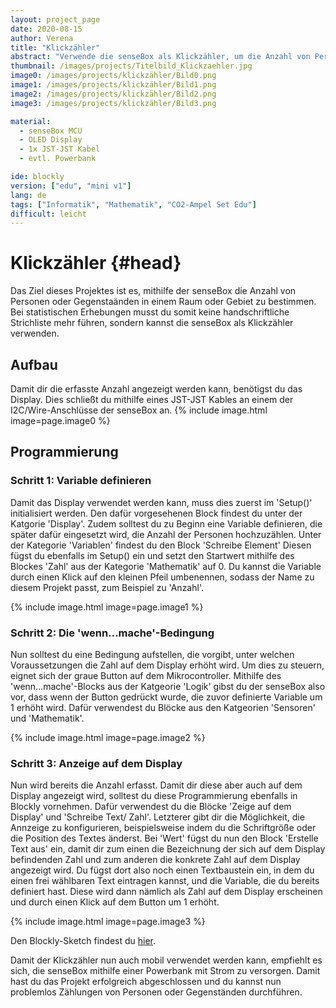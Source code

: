 ```yaml
---
layout: project_page
date: 2020-08-15
author: Verena
title: "Klickzähler"
abstract: "Verwende die senseBox als Klickzähler, um die Anzahl von Personen oder Gegenständen in einem Raum zu erfassen."
thumbnail: /images/projects/Titelbild_Klickzaehler.jpg
image0: /images/projects/klickzähler/Bild0.png
image1: /images/projects/klickzähler/Bild1.png
image2: /images/projects/klickzähler/Bild2.png
image3: /images/projects/klickzähler/Bild3.png

material:
  - senseBox MCU
  - OLED Display
  - 1x JST-JST Kabel
  - evtl. Powerbank

ide: blockly
version: ["edu", "mini v1"]
lang: de
tags: ["Informatik", "Mathematik", "CO2-Ampel Set Edu"]
difficult: leicht
---
```


# Klickzähler {#head}

Das Ziel dieses Projektes ist es, mithilfe der senseBox die Anzahl von Personen oder Gegenstaänden in einem Raum oder Gebiet zu bestimmen. Bei statistischen Erhebungen musst du somit keine handschriftliche Strichliste mehr führen, sondern kannst die senseBox als Klickzähler verwenden.

## Aufbau

Damit dir die erfasste Anzahl angezeigt werden kann, benötigst du das Display. Dies schließt du mithilfe eines JST-JST Kables an einem der I2C/Wire-Anschlüsse der senseBox an.
{% include image.html image=page.image0 %}

## Programmierung

### Schritt 1: Variable definieren

Damit das Display verwendet werden kann, muss dies zuerst im 'Setup()' initialisiert werden. Den dafür vorgesehenen Block findest du unter der Katgorie 'Display'. Zudem solltest du zu Beginn eine Variable definieren, die später dafür eingesetzt wird, die Anzahl der Personen hochzuzählen. Unter der Kategorie 'Variablen' findest du den Block 'Schreibe Element' Diesen fügst du ebenfalls im Setup() ein und setzt den Startwert mithilfe des Blockes 'Zahl' aus der Kategorie 'Mathematik' auf 0. Du kannst die Variable durch einen Klick auf den kleinen Pfeil umbenennen, sodass der Name zu diesem Projekt passt, zum Beispiel zu 'Anzahl'.

{% include image.html image=page.image1 %}

### Schritt 2: Die 'wenn...mache'-Bedingung

Nun solltest du eine Bedingung aufstellen, die vorgibt, unter welchen Voraussetzungen die Zahl auf dem Display erhöht wird. Um dies zu steuern, eignet sich der graue Button auf dem Mikrocontroller. Mithilfe des 'wenn...mache'-Blocks aus der Katgeorie 'Logik' gibst du der senseBox also vor, dass wenn der Button gedrückt wurde, die zuvor definierte Variable um 1 erhöht wird. Dafür verwendest du Blöcke aus den Katgeorien 'Sensoren' und 'Mathematik'.

{% include image.html image=page.image2 %}

### Schritt 3: Anzeige auf dem Display

Nun wird bereits die Anzahl erfasst. Damit dir diese aber auch auf dem Display angezeigt wird, solltest du diese Programmierung ebenfalls in Blockly vornehmen. Dafür verwendest du die Blöcke 'Zeige auf dem Display' und 'Schreibe Text/ Zahl'. Letzterer gibt dir die Möglichkeit, die Annzeige zu konfigurieren, beispielsweise indem du die Schriftgröße oder die Position des Textes änderst. Bei 'Wert' fügst du nun den Block 'Erstelle Text aus' ein, damit dir zum einen die Bezeichnung der sich auf dem Display befindenden Zahl und zum anderen die konkrete Zahl auf dem Display angezeigt wird. Du fügst dort also noch einen Textbaustein ein, in dem du einen frei wählbaren Text eintragen kannst, und die Variable, die du bereits definiert hast. Diese wird dann nämlich als Zahl auf dem Display erscheinen und durch einen Klick auf dem Button um 1 erhöht.

{% include image.html image=page.image3 %}

Den Blockly-Sketch findest du [hier](https://blockly.sensebox.de/gallery/63b6b867d2853f0013b1da4d).

Damit der Klickzähler nun auch mobil verwendet werden kann, empfiehlt es sich, die senseBox mithilfe einer Powerbank mit Strom zu versorgen.
Damit hast du das Projekt erfolgreich abgeschlossen und du kannst nun problemlos Zählungen von Personen oder Gegenständen durchführen.
